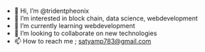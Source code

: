 - 👋 Hi, I’m @tridentpheonix
- 👀 I’m interested in block chain, data science, webdevelopment
- 🌱 I’m currently learning webdevelopment
- 💞️ I’m looking to collaborate on new technologies
- 📫 How to reach me ; satyamp783@gmail.com

<!---
tridentpheonix/tridentpheonix is a ✨ special ✨ repository because its `README.md` (this file) appears on your GitHub profile.
You can click the Preview link to take a look at your changes.
--->
